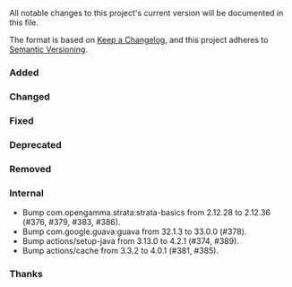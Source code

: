 All notable changes to this project's current version will be documented in this file.

The format is based on [Keep a Changelog](https://keepachangelog.com/en/1.0.0/), and this project adheres
to [Semantic Versioning](https://semver.org/spec/v2.0.0.html).

### Added

### Changed

### Fixed

### Deprecated

### Removed

### Internal

- Bump com.opengamma.strata:strata-basics from 2.12.28 to 2.12.36 (#376, #379, #383, #386).
- Bump com.google.guava:guava from 32.1.3 to 33.0.0 (#378).
- Bump actions/setup-java from 3.13.0 to 4.2.1 (#374, #389).
- Bump actions/cache from 3.3.2 to 4.0.1 (#381, #385).

### Thanks

